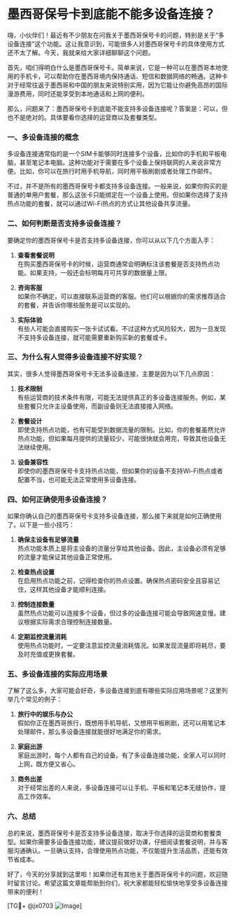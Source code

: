 # 墨西哥保号卡到底能不能多设备连接？

嗨，小伙伴们！最近有不少朋友在问我关于墨西哥保号卡的问题，特别是关于“多设备连接”这个功能。这让我意识到，可能很多人对墨西哥保号卡的具体使用方式还不太了解。今天，我就来给大家详细聊聊这个问题。

首先，咱们得明白什么是墨西哥保号卡。简单来说，它是一种可以在墨西哥本地使用的手机卡，可以帮助你在墨西哥境内保持通话、短信和数据网络的畅通。这种卡对于经常往返于墨西哥和中国的朋友来说特别实用，因为它能让你避免高昂的国际漫游费用，同时还能享受到本地通话和上网的便利。

那么，问题来了：墨西哥保号卡到底能不能支持多设备连接呢？答案是：可以，但也不是绝对的。具体要看你选择的运营商以及套餐类型。

### 一、多设备连接的概念

多设备连接通常指的是一个SIM卡能够同时连接多个设备，比如你的手机和平板电脑，甚至笔记本电脑。这种功能对于需要在多个设备上保持联网的人来说非常方便。比如，你可以在旅行时用手机导航，同时用平板刷剧或者处理工作邮件。

不过，并不是所有的墨西哥保号卡都支持多设备连接。一般来说，如果你购买的是普通的单用户套餐，那么这张卡只能绑定在一个设备上使用。但如果你选择了支持热点功能的套餐，就可以通过Wi-Fi热点的方式让其他设备共享流量。

### 二、如何判断是否支持多设备连接？

要确定你的墨西哥保号卡是否支持多设备连接，你可以从以下几个方面入手：

1. **查看套餐说明**  
   在购买墨西哥保号卡的时候，运营商通常会明确标注该套餐是否支持热点功能。如果支持，一般还会标明每月可共享的数据量上限。

2. **咨询客服**  
   如果你不确定，可以直接联系运营商的客服。他们可以根据你的需求推荐适合的套餐，并告诉你哪些服务是可以实现的。

3. **实际体验**  
   有些人可能会直接购买一张卡试试看。不过这种方式风险较大，因为一旦发现不支持多设备连接，就可能需要重新购买新的套餐或卡。

### 三、为什么有人觉得多设备连接不好实现？

其实，很多人觉得墨西哥保号卡无法多设备连接，主要是因为以下几点原因：

1. **技术限制**  
   有些运营商的技术条件有限，可能无法提供真正的多设备连接服务。例如，某些套餐只允许主设备使用，而副设备则无法直接接入网络。

2. **套餐设计**  
   即使支持热点功能，也有可能受到数据流量的限制。比如，你的套餐虽然允许热点功能，但如果每月提供的流量较少，可能很快就会用完，导致其他设备无法继续使用。

3. **设备兼容性**  
   即使你的墨西哥保号卡支持热点功能，但如果你的设备不支持Wi-Fi热点或者配置不当，也可能无法正常使用多设备连接。

### 四、如何正确使用多设备连接？

如果你确认自己的墨西哥保号卡支持多设备连接，那么接下来就是如何正确使用了。以下是一些小技巧：

1. **确保主设备有足够流量**  
   热点功能本质上是将主设备的流量分享给其他设备。因此，主设备必须有足够的流量才能保证其他设备正常使用。

2. **检查热点设置**  
   在启用热点功能之前，记得检查你的热点设置。确保热点密码安全且容易记住，这样其他设备才能顺利连接。

3. **控制连接数量**  
   虽然热点功能可以连接多个设备，但过多的设备连接可能会导致网速变慢。建议根据实际需求合理控制连接数量。

4. **定期监控流量消耗**  
   使用热点功能时，一定要注意监控流量消耗情况。如果发现流量即将耗尽，要及时充值或更换套餐。

### 五、多设备连接的实际应用场景

了解了这么多，大家可能会好奇，多设备连接到底有哪些实际应用场景呢？这里列举几个常见的例子：

1. **旅行中的娱乐与办公**  
   假如你正在墨西哥旅行，既想用手机导航，又想用平板刷剧，还可以用笔记本处理邮件，那么多设备连接就能很好地满足你的需求。

2. **家庭出游**  
   家庭出游时，每个人都有自己的设备。有了多设备连接功能，全家人可以同时上网，既方便又省心。

3. **商务出差**  
   对于经常出差的人来说，多设备连接可以让手机、平板和笔记本无缝协作，提高工作效率。

### 六、总结

总的来说，墨西哥保号卡是否支持多设备连接，取决于你选择的运营商和套餐类型。如果你需要多设备连接功能，建议提前做好功课，仔细阅读套餐说明，并与客服沟通确认。一旦确认支持，合理使用热点功能，不仅能提升生活品质，还能有效节省成本。

好了，今天的分享就到这里啦！如果你还有其他关于墨西哥保号卡的问题，欢迎随时留言讨论。希望这篇文章能帮助到你们，祝大家都能轻松愉快地享受多设备连接带来的便利！

[TG💪+ @jx0703 ![Image](https://github.com/user-attachments/assets/dbca1d08-cadb-493c-b0ec-ad6f7a83f270)]